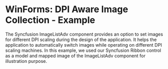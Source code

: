 # WinForms: DPI Aware Image Collection - Example

The Syncfusion ImageListAdv component provides an option to set images for different DPI scaling during the design of the application. It helps the application to automatically switch images while operating on different DPI scaling machines. In this example, we used our Syncfusion Ribbon control as a model and mapped image of the ImageListAdv component for illustration purpose.
